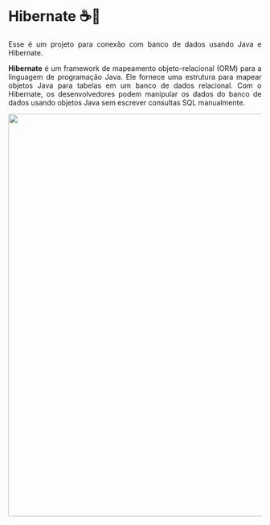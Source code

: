 <h1>Hibernate ☕🎲</h1>
<p align="justify">
    Esse é um projeto para conexão com banco de dados usando Java e Hibernate.
</p>
<p align="justify">
    <b>Hibernate</b> é um framework de mapeamento objeto-relacional (ORM) para a linguagem de programação Java. Ele fornece uma estrutura para mapear objetos Java para tabelas em um banco de dados relacional. Com o Hibernate, os desenvolvedores podem manipular os dados do banco de dados usando objetos Java sem escrever consultas SQL manualmente.
</p>
<p align="center">
    <img src="https://www.edureka.co/blog/wp-content/uploads/2015/06/hibernate.png" width="800">
</p>


